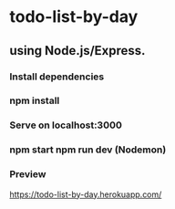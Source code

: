 # todo-list-by-day

## using Node.js/Express.

### Install dependencies
### npm install

### Serve on localhost:3000
### npm start npm run dev (Nodemon)

### Preview
https://todo-list-by-day.herokuapp.com/
